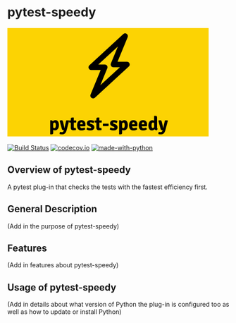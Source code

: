# pytest-speedy

![logo](.github/pytest-speedy_logo.png "pytest-speedy")

[![Build Status](https://api.travis-ci.com/inTestiGator/pytest-speedy.svg?branch=master)](https://travis-ci.com/inTestiGator/pytest-speedy)
[![codecov.io](http://codecov.io/github/inTestiGator/pytest-speedy/coverage.svg?branch=master)](http://codecov.io/github/inTestiGator/pytest-speedy?branch=master)
[![made-with-python](https://img.shields.io/badge/Made%20with-Python-purple.svg)](https://www.python.org/)


## Overview of pytest-speedy

A pytest plug-in that checks the tests with the fastest efficiency first.

## General Description

(Add in the purpose of pytest-speedy)


## Features

(Add in features about pytest-speedy)

## Usage of pytest-speedy

(Add in details about what version of Python the plug-in is configured too as
  well as how to update or install Python)
